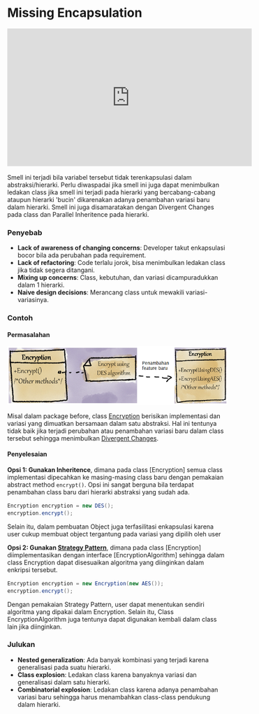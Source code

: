 # Missing Encapsulation

<div class="video-wrapper">
<iframe width="560" height="315" src="https://www.youtube.com/embed/tHKGrugra70" title="YouTube video player" frameborder="0" allow="accelerometer; autoplay; clipboard-write; encrypted-media; gyroscope; picture-in-picture" allowfullscreen></iframe>
</div>

Smell ini terjadi bila variabel tersebut tidak terenkapsulasi dalam abstraksi/hierarki. Perlu diwaspadai jika smell ini juga dapat menimbulkan ledakan class jika smell ini terjadi pada hierarki yang bercabang-cabang ataupun hierarki 'bucin' dikarenakan adanya penambahan variasi baru dalam hierarki. Smell ini juga disamaratakan dengan Divergent Changes pada class dan Parallel Inheritence pada hierarki.

### Penyebab

- **Lack of awareness of changing concerns**: Developer takut enkapsulasi bocor bila ada perubahan pada requirement.
- **Lack of refactoring**: Code terlalu jorok, bisa menimbulkan ledakan class jika tidak segera ditangani.
- **Mixing up concerns**: Class, kebutuhan, dan variasi dicampuradukkan dalam 1 hierarki.
- **Naive design decisions**: Merancang class untuk mewakili variasi-variasinya.

### Contoh

#### Permasalahan

![Struktur class Encryption yang membludak](missing-1.png "Struktur class Encryption yang membludak")

Misal dalam package before, class [Encryption](before/Encryption.java) berisikan implementasi dan variasi yang dimuatkan bersamaan dalam satu abstraksi. Hal ini tentunya tidak baik jika terjadi perubahan atau penambahan variasi baru dalam class tersebut sehingga menimbulkan [Divergent Changes](Change-Preventers#Divergent-Changes).

#### Penyelesaian

**Opsi 1: Gunakan Inheritence**, dimana pada class [Encryption] semua class implementasi dipecahkan ke masing-masing class baru dengan pemakaian abstract method `encrypt()`. Opsi ini sangat berguna bila terdapat penambahan class baru dari hierarki abstraksi yang sudah ada.

```java
Encryption encryption = new DES();
encryption.encrypt();
```

Selain itu, dalam pembuatan Object juga terfasilitasi enkapsulasi karena user cukup membuat object tergantung pada variasi yang dipilih oleh user

**Opsi 2: Gunakan [Strategy Pattern](https://refactoring.guru/design-patterns/strategy)**, dimana pada class [Encryption] diimplementasikan dengan interface [EncryptionAlgorithm] sehingga dalam class Encryption dapat disesuaikan algoritma yang diinginkan dalam enkripsi tersebut.

```java
Encryption encryption = new Encryption(new AES());
encryption.encrypt();
```

Dengan pemakaian Strategy Pattern, user dapat menentukan sendiri algoritma yang dipakai dalam Encryption. Selain itu, Class EncryptionAlgorithm juga tentunya dapat digunakan kembali dalam class lain jika diinginkan.

### Julukan

- **Nested generalization**: Ada banyak kombinasi yang terjadi karena generalisasi pada suatu hierarki.
- **Class explosion**: Ledakan class karena banyaknya variasi dan generalisasi dalam satu hierarki.
- **Combinatorial explosion**: Ledakan class karena adanya penambahan variasi baru sehingga harus menambahkan class-class pendukung dalam hierarki.
